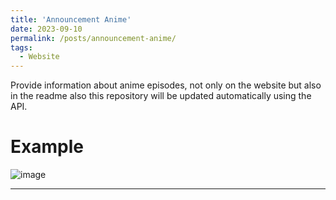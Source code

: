 ```yaml
---
title: 'Announcement Anime'
date: 2023-09-10
permalink: /posts/announcement-anime/
tags:
  - Website
---
```


Provide information about anime episodes, not only on the website but also in the readme also this repository will be updated automatically using the API.

# Example 
![image](https://github.com/Julius-Ulee/julius-ulee.github.io/assets/61336116/8fa31822-0aa0-44d7-8d12-7413dac9f022)


------

